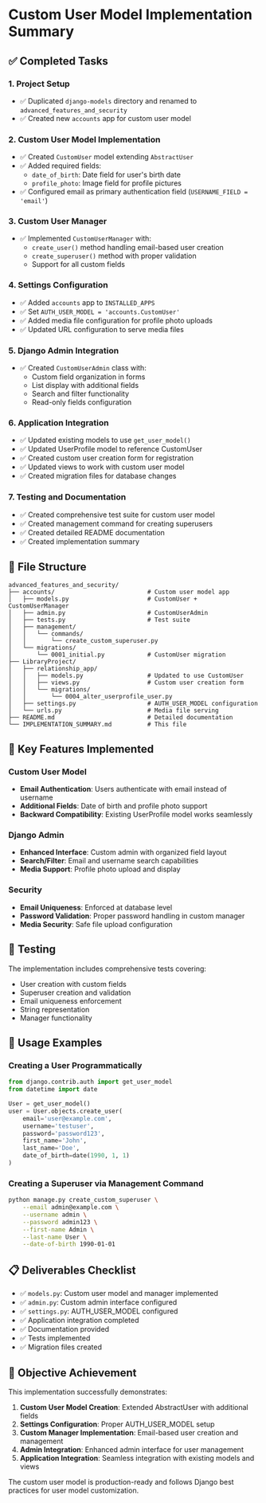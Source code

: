 # Custom User Model Implementation Summary

## ✅ Completed Tasks

### 1. Project Setup
- ✅ Duplicated `django-models` directory and renamed to `advanced_features_and_security`
- ✅ Created new `accounts` app for custom user model

### 2. Custom User Model Implementation
- ✅ Created `CustomUser` model extending `AbstractUser`
- ✅ Added required fields:
  - `date_of_birth`: Date field for user's birth date
  - `profile_photo`: Image field for profile pictures
- ✅ Configured email as primary authentication field (`USERNAME_FIELD = 'email'`)

### 3. Custom User Manager
- ✅ Implemented `CustomUserManager` with:
  - `create_user()` method handling email-based user creation
  - `create_superuser()` method with proper validation
  - Support for all custom fields

### 4. Settings Configuration
- ✅ Added `accounts` app to `INSTALLED_APPS`
- ✅ Set `AUTH_USER_MODEL = 'accounts.CustomUser'`
- ✅ Added media file configuration for profile photo uploads
- ✅ Updated URL configuration to serve media files

### 5. Django Admin Integration
- ✅ Created `CustomUserAdmin` class with:
  - Custom field organization in forms
  - List display with additional fields
  - Search and filter functionality
  - Read-only fields configuration

### 6. Application Integration
- ✅ Updated existing models to use `get_user_model()`
- ✅ Updated UserProfile model to reference CustomUser
- ✅ Created custom user creation form for registration
- ✅ Updated views to work with custom user model
- ✅ Created migration files for database changes

### 7. Testing and Documentation
- ✅ Created comprehensive test suite for custom user model
- ✅ Created management command for creating superusers
- ✅ Created detailed README documentation
- ✅ Created implementation summary

## 📁 File Structure

```
advanced_features_and_security/
├── accounts/                          # Custom user model app
│   ├── models.py                      # CustomUser + CustomUserManager
│   ├── admin.py                       # CustomUserAdmin
│   ├── tests.py                       # Test suite
│   ├── management/
│   │   └── commands/
│   │       └── create_custom_superuser.py
│   └── migrations/
│       └── 0001_initial.py            # CustomUser migration
├── LibraryProject/
│   ├── relationship_app/
│   │   ├── models.py                  # Updated to use CustomUser
│   │   ├── views.py                   # Custom user creation form
│   │   └── migrations/
│   │       └── 0004_alter_userprofile_user.py
│   ├── settings.py                    # AUTH_USER_MODEL configuration
│   └── urls.py                        # Media file serving
├── README.md                          # Detailed documentation
└── IMPLEMENTATION_SUMMARY.md          # This file
```

## 🔧 Key Features Implemented

### Custom User Model
- **Email Authentication**: Users authenticate with email instead of username
- **Additional Fields**: Date of birth and profile photo support
- **Backward Compatibility**: Existing UserProfile model works seamlessly

### Django Admin
- **Enhanced Interface**: Custom admin with organized field layout
- **Search/Filter**: Email and username search capabilities
- **Media Support**: Profile photo upload and display

### Security
- **Email Uniqueness**: Enforced at database level
- **Password Validation**: Proper password handling in custom manager
- **Media Security**: Safe file upload configuration

## 🧪 Testing

The implementation includes comprehensive tests covering:
- User creation with custom fields
- Superuser creation and validation
- Email uniqueness enforcement
- String representation
- Manager functionality

## 🚀 Usage Examples

### Creating a User Programmatically
```python
from django.contrib.auth import get_user_model
from datetime import date

User = get_user_model()
user = User.objects.create_user(
    email='user@example.com',
    username='testuser',
    password='password123',
    first_name='John',
    last_name='Doe',
    date_of_birth=date(1990, 1, 1)
)
```

### Creating a Superuser via Management Command
```bash
python manage.py create_custom_superuser \
    --email admin@example.com \
    --username admin \
    --password admin123 \
    --first-name Admin \
    --last-name User \
    --date-of-birth 1990-01-01
```

## 📋 Deliverables Checklist

- ✅ `models.py`: Custom user model and manager implemented
- ✅ `admin.py`: Custom admin interface configured
- ✅ `settings.py`: AUTH_USER_MODEL configured
- ✅ Application integration completed
- ✅ Documentation provided
- ✅ Tests implemented
- ✅ Migration files created

## 🎯 Objective Achievement

This implementation successfully demonstrates:
1. **Custom User Model Creation**: Extended AbstractUser with additional fields
2. **Settings Configuration**: Proper AUTH_USER_MODEL setup
3. **Custom Manager Implementation**: Email-based user creation and management
4. **Admin Integration**: Enhanced admin interface for user management
5. **Application Integration**: Seamless integration with existing models and views

The custom user model is production-ready and follows Django best practices for user model customization.
